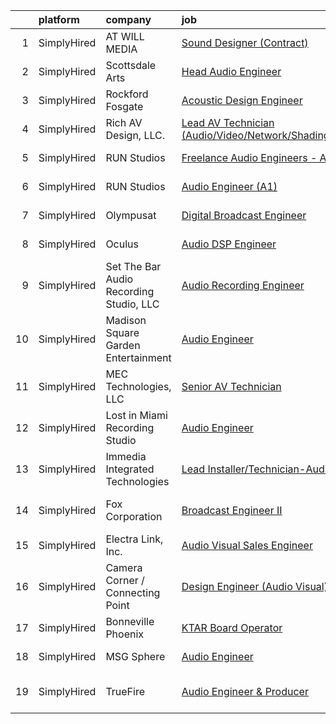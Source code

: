 

|    | platform    | company                                 | job                                                                                                                                                                  | update_time   | location               |
|---:|:------------|:----------------------------------------|:---------------------------------------------------------------------------------------------------------------------------------------------------------------------|:--------------|:-----------------------|
|  1 | SimplyHired | AT WILL MEDIA                           | [Sound Designer (Contract)](https://www.simplyhired.com/job/A8J3OHbNiyMLbVFnIUfy0ozJJiTZfcE14SmK3bIR7bWPApEHFt1A1g?q=audio+engineer)                                 | Recently      | Remote                 |
|  2 | SimplyHired | Scottsdale Arts                         | [Head Audio Engineer](https://www.simplyhired.com/job/RHHUDtDzeQj-10XN0HBvTyDryjsNhnE3-0enI6yoDaxpKSpLZG2GoA?q=audio+engineer)                                       | Recently      | Scottsdale, AZ         |
|  3 | SimplyHired | Rockford Fosgate                        | [Acoustic Design Engineer](https://www.simplyhired.com/job/SD7WGheU6u4QKE4RNnOUyGEYqSzuMNGOEALp8R8aHjss43-57y_jQQ?q=audio+engineer)                                  | Recently      | Tempe, AZ              |
|  4 | SimplyHired | Rich AV Design, LLC.                    | [Lead AV Technician (Audio/Video/Network/Shading/Lighting)](https://www.simplyhired.com/job/q6L9vD4n-m2gE90BA0hVt-7Z4uX3YvP_DYMCvNwYf_MaS5ACwBIqeQ?q=audio+engineer) | 11d           | Fairfield, CT          |
|  5 | SimplyHired | RUN Studios                             | [Freelance Audio Engineers - A1](https://www.simplyhired.com/job/ImwNIKa_vkVV0wdmbicCzrqkeqiFmTBp7uOFjP5OyybZ72kF3Kdnew?q=audio+engineer)                            | Recently      | Redmond, WA            |
|  6 | SimplyHired | RUN Studios                             | [Audio Engineer (A1)](https://www.simplyhired.com/job/571boCp32uRYEWkUVMlVYX5oVrMFhUjon2yS6TDz2iKQbD12MFxD-Q?q=audio+engineer)                                       | 3d            | Redmond, WA            |
|  7 | SimplyHired | Olympusat                               | [Digital Broadcast Engineer](https://www.simplyhired.com/job/knRZXI6UWzymsVVhT1MMbOV-AhvVEE4kWxbmx_N9pVRZ9H4n9WKg-w?q=audio+engineer)                                | Recently      | West Palm Beach, FL    |
|  8 | SimplyHired | Oculus                                  | [Audio DSP Engineer](https://www.simplyhired.com/job/ytTjQ__NPf7C2gufwmLJnUYTGd0f0OKIU-ez0O1MBtTXdOnM64w9Sw?q=audio+engineer)                                        | Today         | Remote +1 location     |
|  9 | SimplyHired | Set The Bar Audio Recording Studio, LLC | [Audio Recording Engineer](https://www.simplyhired.com/job/Jv3iNb_Q-ojG2ToR6FjPExUMRfsYidw0VlsYy8_vhEWpX2UI4he8aA?q=audio+engineer)                                  | Recently      | Baltimore, MD          |
| 10 | SimplyHired | Madison Square Garden Entertainment     | [Audio Engineer](https://www.simplyhired.com/job/bUftef5XGhDui451JkDaPCvCcYmSvxlbMZXRShv0OAPIhkgGqilKyw?q=audio+engineer)                                            | Recently      | Las Vegas, NV          |
| 11 | SimplyHired | MEC Technologies, LLC                   | [Senior AV Technician](https://www.simplyhired.com/job/Os3AUAyFznycKnKVxGEOn-INPJdKSLu_bE3GEmwRCAdtI7ZgdhIkjw?q=audio+engineer)                                      | Recently      | Chelmsford, MA         |
| 12 | SimplyHired | Lost in Miami Recording Studio          | [Audio Engineer](https://www.simplyhired.com/job/Mz5jZWqTYRUtDRlAoWgrQvidrLy0fK49vnx0z5-L9za2tr1Wsfp8ug?q=audio+engineer)                                            | Recently      | Davie, FL              |
| 13 | SimplyHired | Immedia Integrated Technologies         | [Lead Installer/Technician-Audio Visual](https://www.simplyhired.com/job/IL_TH2SXPlz2tOw2DDE_I22xSpEewZlkJne33ZaAXd-CmCI5oTmI_A?q=audio+engineer)                    | Recently      | Scottsdale, AZ         |
| 14 | SimplyHired | Fox Corporation                         | [Broadcast Engineer II](https://www.simplyhired.com/job/Wb2cVBmqD_CqFzmb9j6M4eud3bYOSuCqZT4ziimndBG3pAlZGx09_g?q=audio+engineer)                                     | 2d            | Tempe, AZ +2 locations |
| 15 | SimplyHired | Electra Link, Inc.                      | [Audio Visual Sales Engineer](https://www.simplyhired.com/job/kF47vk1IG-v57H2j4yuoLOjmyofKk95evvrWgJf4qLeJ4IRticDixg?q=audio+engineer)                               | Recently      | Dallas, TX             |
| 16 | SimplyHired | Camera Corner / Connecting Point        | [Design Engineer (Audio Visual)](https://www.simplyhired.com/job/msdKdDy9fOntVOysi6SHgg0FdRPcBjK_X6gm55oPkMYGqV5tOGCtXA?q=audio+engineer)                            | Recently      | Green Bay, WI          |
| 17 | SimplyHired | Bonneville Phoenix                      | [KTAR Board Operator](https://www.simplyhired.com/job/TKnBbC-veYAkn6qf70SKtnflO3Og8E8_Vf6p5K67Q9sOacLi_RvnGA?q=audio+engineer)                                       | Recently      | Phoenix, AZ            |
| 18 | SimplyHired | MSG Sphere                              | [Audio Engineer](https://www.simplyhired.com/job/YBTFEwBriYZkVq4vLQjiXeSr4Ir_fNYNf9uJQF2XFaQloZgtW9jcSg?q=audio+engineer)                                            | Recently      | Las Vegas, NV          |
| 19 | SimplyHired | TrueFire                                | [Audio Engineer & Producer](https://www.simplyhired.com/job/1kRDt9nU9CHGPBNgKseKmaI8Xliztv6Je8Yj1JcxT2C9bEyIOlAyeQ?q=audio+engineer)                                 | Recently      | Saint Petersburg, FL   |